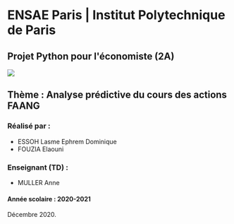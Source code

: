 # ENSAE Paris | Institut Polytechnique de Paris

## Projet Python pour l'économiste (2A)

<img src = "https://upload.wikimedia.org/wikipedia/commons/thumb/e/ec/LOGO-ENSAE.png/480px-LOGO-ENSAE.png">

## Thème : Analyse prédictive du cours des actions FAANG

### Réalisé par : 

* ESSOH Lasme Ephrem Dominique
* FOUZIA Elaouni


### Enseignant (TD) : 

* MULLER Anne

#### Année scolaire : 2020-2021

Décembre 2020.
